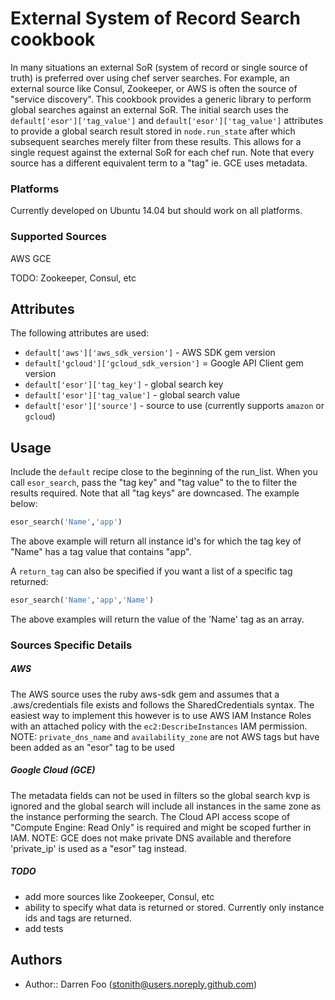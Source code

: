 External System of Record Search cookbook
=========================================

In many situations an external SoR (system of record or single source of truth) is preferred over using chef server searches. For example, an external source like Consul, Zookeeper, or AWS is often the source of "service discovery". This cookbook provides a generic library to perform global searches against an external SoR. The initial search uses the `default['esor']['tag_value']` and `default['esor']['tag_value']` attributes to provide a global search result stored in `node.run_state` after which subsequent searches merely filter from these results. This allows for a single request against the external SoR for each chef run. Note that every source has a different equivalent term to a "tag" ie. GCE uses metadata.

### Platforms
Currently developed on Ubuntu 14.04 but should work on all platforms.

### Supported Sources

AWS
GCE

TODO: Zookeeper, Consul, etc

Attributes
----------

The following attributes are used:

* `default['aws']['aws_sdk_version']` - AWS SDK gem version
* `default['gcloud']['gcloud_sdk_version']` = Google API Client gem version
* `default['esor']['tag_key']` - global search key
* `default['esor']['tag_value']` - global search value
* `default['esor']['source']` - source to use (currently supports `amazon` or `gcloud`)

Usage
-----

Include the `default` recipe close to the beginning of the run_list. When you call `esor_search`, pass the "tag key" and "tag value" to the to filter the results required. Note that all "tag keys" are downcased. The example below:

```ruby
esor_search('Name','app')
```

The above example will return all instance id's for which the tag key of "Name" has a tag value that contains "app".

A `return_tag` can also be specified if you want a list of a specific tag returned:

```ruby
esor_search('Name','app','Name')
```

The above examples will return the value of the 'Name' tag as an array.

### Sources Specific Details

##### AWS
The AWS source uses the ruby aws-sdk gem and assumes that a .aws/credentials file exists and follows the SharedCredentials syntax. The easiest way to implement this however is to use AWS IAM Instance Roles with an attached policy with the `ec2:DescribeInstances` IAM permission.
NOTE: `private_dns_name` and `availability_zone` are not AWS tags but have been added as an "esor" tag to be used

##### Google Cloud (GCE)
The metadata fields can not be used in filters so the global search kvp is ignored and the global search will include all instances in the same zone as the instance performing the search. The Cloud API access scope of "Compute Engine: Read Only" is required and might be scoped further in IAM. 
NOTE: GCE does not make private DNS available and therefore 'private_ip' is used as a "esor" tag instead.

##### TODO
* add more sources like Zookeeper, Consul, etc
* ability to specify what data is returned or stored. Currently only instance ids and tags are returned.
* add tests

Authors
-----------------
- Author:: Darren Foo (<stonith@users.noreply.github.com>)
